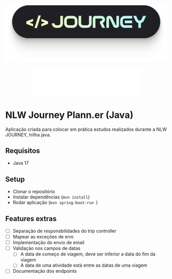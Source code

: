 <p align="center">
  <img src="./.github/nlw-journey.svg" />
</p>
<p align="center">
    <img src="./.github/planner-logo.svg" />
</p>

# NLW Journey Plann.er (Java)

Aplicação criada para colocar em prática estudos realizados durante a NLW JOURNEY, trilha java.

## Requisitos

- Java 17

## Setup

- Clonar o repositório
- Instalar dependências (`mvn install`)
- Rodar aplicação (`mvn spring-boot:run `)

## Features extras

- [ ] Separação de responsbilidades do trip controller
- [ ] Mapear as exceções de erro
- [ ] Implementação do envio de email
- [ ] Validação nos campos de datas
  - [ ] A data de começo de viagem, deve ser inferior a data do fim da viagem
  - [ ] A data de uma atividade está entre as datas de uma viagem
- [ ] Documentação dos endpoints
